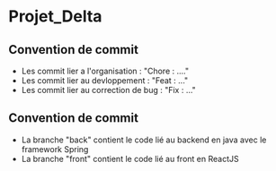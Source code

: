 # Projet_Delta

## Convention de commit
* Les commit lier a l'organisation : "Chore : ...."
* Les commit lier au devloppement : "Feat : ..."
* Les commit lier au correction de bug : "Fix : ..." 

## Convention de commit
* La branche "back" contient le code lié au backend en java avec le framework Spring
* La branche "front" contient le code lié au front en ReactJS
